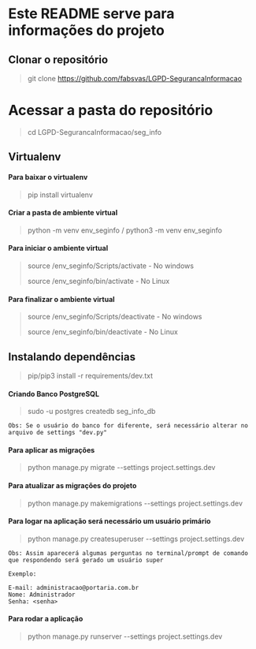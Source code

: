 # Este README serve para informações do projeto


## Clonar o repositório

> git clone https://github.com/fabsvas/LGPD-SegurancaInformacao

# Acessar a pasta do repositório

> cd LGPD-SegurancaInformacao/seg_info

## Virtualenv

#### Para baixar o virtualenv

> pip install virtualenv

#### Criar a pasta de ambiente virtual

> python -m venv env_seginfo / python3 -m venv env_seginfo

#### Para iniciar o ambiente virtual

> source /env_seginfo/Scripts/activate  - No windows
> 
> source /env_seginfo/bin/activate  - No Linux

#### Para finalizar o ambiente virtual

> source /env_seginfo/Scripts/deactivate - No windows
> 
> source /env_seginfo/bin/deactivate - No Linux


## Instalando dependências

> pip/pip3 install -r requirements/dev.txt

	

#### Criando Banco PostgreSQL

> sudo -u postgres createdb seg_info_db

	Obs: Se o usuário do banco for diferente, será necessário alterar no arquivo de settings "dev.py"

#### Para aplicar as migrações

> python manage.py migrate --settings project.settings.dev


#### Para atualizar as migrações do projeto

> python manage.py makemigrations --settings project.settings.dev

#### Para logar na aplicação será necessário um usuário primário

> python manage.py createsuperuser --settings project.settings.dev

	Obs: Assim aparecerá algumas perguntas no terminal/prompt de comando que respondendo será gerado um usuário super

	Exemplo:

	E-mail: administracao@portaria.com.br
	Nome: Administrador
	Senha: <senha>

#### Para rodar a aplicação

> python manage.py runserver --settings project.settings.dev
